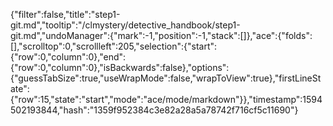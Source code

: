 {"filter":false,"title":"step1-git.md","tooltip":"/clmystery/detective_handbook/step1-git.md","undoManager":{"mark":-1,"position":-1,"stack":[]},"ace":{"folds":[],"scrolltop":0,"scrollleft":205,"selection":{"start":{"row":0,"column":0},"end":{"row":0,"column":0},"isBackwards":false},"options":{"guessTabSize":true,"useWrapMode":false,"wrapToView":true},"firstLineState":{"row":15,"state":"start","mode":"ace/mode/markdown"}},"timestamp":1594502193844,"hash":"1359f952384c3e82a28a5a78742f716cf5c11690"}
